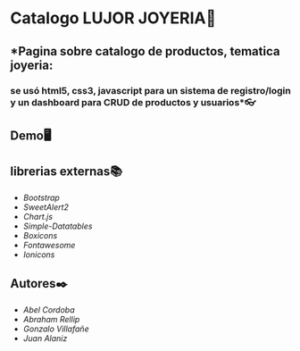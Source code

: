 # **Catalogo LUJOR JOYERIA**:gem:


##  *Pagina sobre catalogo de productos, tematica  joyeria:
### se usó html5, css3, javascript para un sistema de registro/login y un dashboard para CRUD de productos y usuarios*:eyeglasses:

## **Demo**:desktop_computer:

## **librerias externas**:books: 
- *Bootstrap*
- *SweetAlert2*
- *Chart.js*
- *Simple-Datatables*
- *Boxicons*
- *Fontawesome*
- *Ionicons*

##  **Autores**:black_nib:
- *Abel Cordoba*
- *Abraham Rellip*
- *Gonzalo Villafañe*
- *Juan Alaniz*
